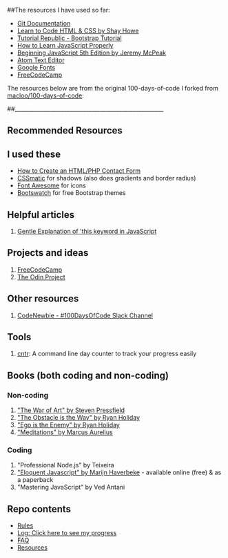 ##The resources I have used so far:
* [Git Documentation](https://git-scm.com/doc)
* [Learn to Code HTML & CSS by Shay Howe](http://learn.shayhowe.com/html-css/)
* [Tutorial Republic - Bootstrap Tutorial](http://www.tutorialrepublic.com/twitter-bootstrap-tutorial/)
* [How to Learn JavaScript Properly](http://javascriptissexy.com/how-to-learn-javascript-properly/)
* [Beginning JavaScript 5th Edition by Jeremy McPeak](http://www.wiley.com/WileyCDA/WileyTitle/productCd-1118903331.html)
* [Atom Text Editor](https://atom.io/)
* [Google Fonts](https://fonts.google.com/)
* [FreeCodeCamp](https://www.freecodecamp.com)


The resources below are from the original 100-days-of-code I forked from [macloo/100-days-of-code](https://github.com/macloo/100-days-of-code):

##______________________________________________________


## Recommended Resources

## I used these
* [How to Create an HTML/PHP Contact Form](http://webdesy.com/how-to-create-html-php-contact-form-part-2/)
* [CSSmatic](http://www.cssmatic.com/box-shadow) for shadows (also does gradients and border radius)
* [Font Awesome](http://fontawesome.io/) for icons
* [Bootswatch](https://bootswatch.com/) for free Bootstrap themes

## Helpful articles
1. [Gentle Explanation of 'this keyword in JavaScript](http://rainsoft.io/gentle-explanation-of-this-in-javascript/)

## Projects and ideas
1. [FreeCodeCamp](https://www.freecodecamp.com)
2. [The Odin Project](http://www.theodinproject.com/)

## Other resources
1. [CodeNewbie - #100DaysOfCode Slack Channel](https://codenewbie.typeform.com/to/uwsWlZ)

## Tools
1. [cntr](https://github.com/nsgonultas/cntr): A command line day counter to track your progress easily

## Books (both coding and non-coding)

### Non-coding
1. ["The War of Art" by Steven Pressfield](http://www.goodreads.com/book/show/1319.The_War_of_Art)
2. ["The Obstacle is the Way" by Ryan Holiday](http://www.goodreads.com/book/show/18668059-the-obstacle-is-the-way?ac=1&from_search=true)
3. ["Ego is the Enemy" by Ryan Holiday](http://www.goodreads.com/book/show/27036528-ego-is-the-enemy?from_search=true&search_version=service)
4. ["Meditations" by Marcus Aurelius](https://www.goodreads.com/book/show/662925.Meditations)

### Coding
1. "Professional Node.js" by Teixeira
2. ["Eloquent Javascript" by Marijn Haverbeke](http://eloquentjavascript.net/) - available online (free) & as a paperback
3. "Mastering JavaScript" by Ved Antani

## Repo contents
* [Rules](rules.md)
* [Log: Click here to see my progress](log.md)
* [FAQ](FAQ.md)
* [Resources](resources.md)
